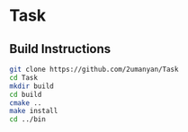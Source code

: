 # Task

## Build Instructions

```bash
git clone https://github.com/2umanyan/Task
cd Task
mkdir build
cd build
cmake ..
make install
cd ../bin
```
